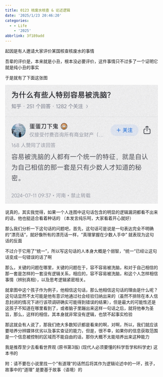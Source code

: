 ```yaml
---
title: 0123 核废水核查 & 论述逻辑
date: '2025/1/23 20:46:20'
categories:
  - - Life
    - '2025'
abbrlink: 3f189add
---
```


起因是有人邀请大家评价某国核查核废水的事情

吾辈的评价是，本来就是小丑，根本没必要评价，这件事情只不过多了一个证明它就是纯小丑的事实

于是就有了下面这张图

![c8eb500a033909b2bf578f6124db7441](https://raw.githubusercontent.com/Edge-coordinates/PicBed/master/imgs_for_blogsc8eb500a033909b2bf578f6124db7441.jpeg)

说真的，其实我觉得，如果一个人连图中这句话包含的明显的逻辑漏洞都看不出来的话，他也挺适合看着种话的 （本发言纯乐呵，大家看着开心就好）  

那么我们分析一下这句话的问题吧，首先，这句话可是说是一句表达完全不明确的“漂亮话”，就好像所有的漂亮话一样，“真理掌握在少数人手中” 就表现为这句话的反面

不过介于它用了“统一”，所以写这句话的人本身大概是个弱智，“统一“已经让这句话变成一句错误的话了啊

那么，关键的问题在哪里，关键的问题在于，容不容易被洗脑，和对于自己相信的那一套是怎样的一套没有逻辑关系，相应的，容不容易被洗脑，和这个人怎样相信事情（辨别真相），以及思考逻辑紧密相关。

就拿图中这个孩子作为例子，他相信这句话，那么他相信这句话的理由是什么呢？这句话显然不太可能是他有意识地通过社会经验归纳出来的（虽然不排除在本人信息封闭的情况下进行该项调研确实可能得到错误的结果），但是最大的可能性还是这孩子不知道在哪里看到了，或者脑子里蹦出来这样一句话之后，就将他奉为圣旨，那么，这样的相信，其本身就非常没有逻辑，也禁不起事实检验

那这就会有人说了，那我们绝大多数知识都是看来的啊，对啊，所以，我们就应该要培养分辨媒体优劣以及事实查证的能力，但是，很不幸，如果你的信息获取范围是一个信息被控制的区域而不能自由的话，那你大概不太能培养出来这种能力

我是推荐至少去看看世界观 (原书第3版) (现代人必须要懂的科学哲学和科学史) 这本书的

附：请不要在小说里找一个”有道理“的话然后将其作为逻辑论述中的一环，孩子，故事中的“道理” 是要基于故事（语境）的